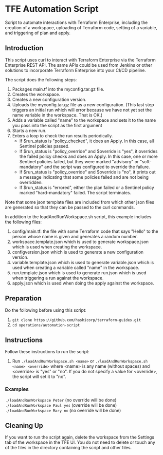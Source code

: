 # TFE Automation Script
Script to automate interactions with Terraform Enterprise, including the creation of a workspace, uploading of Terraform code, setting of a variable, and triggering of plan and apply.

## Introduction
This script uses curl to interact with Terraform Enterprise via the Terraform Enterprise REST API. The same APIs could be used from Jenkins or other solutions to incorporate Terraform Enterprise into your CI/CD pipeline.

The script does the following steps:
1. Packages main.tf into the myconfig.tar.gz file.
1. Creates the workspace.
1. Creates a new configuration version.
1. Uploads the myconfig.tar.gz file as a new configuration. (This last step triggers an initial run which will error because we have not yet set the name variable in the workspace.  That is OK.)
1. Adds a variable called "name" to the workspace and sets it to the name you pass into the script as the first argument
1. Starts a new run.
1. Enters a loop to check the run results periodically.
    - If $run_status is "policy_checked", it does an Apply. In this case, all Sentinel policies passed.
    - If $run_status is "policy_override" and $override is "yes", it overrides the failed policy checks and does an Apply. In this case, one or more Sentinel policies failed, but they were marked "advisory" or "soft-mandatory" and the script was configured to override the failure.
    - If $run_status is "policy_override" and $override is "no", it prints out a message indicating that some policies failed and are not being overridden.
    - If $run_status is "errored", either the plan failed or a Sentinel policy marked "hard-mandatory" failed. The script terminates.

Note that some json template files are included from which other json files are generated so that they can be passed to the curl commands.

In addition to the loadAndRunWorkspace.sh script, this example includes the following files:

1. config/main.tf: the file with some Terraform code that says "Hello" to the person whose name is given and generates a random number.
1. workspace.template.json which is used to generate workspace.json which is used when creating the workspace.
1. configversion.json which is used to generate a new configuration version.
1. variable.template.json which is used to generate variable.json which is used when creating a variable called "name" in the workspace.
1. run.template.json which is used to generate run.json which is used when triggering a run against the workspace.
1. apply.json which is used when doing the apply against the workspace.

## Preparation
Do the following before using this script:

1. `git clone https://github.com/hashicorp/terraform-guides.git`
1. `cd operations/automation-script`

## Instructions
Follow these instructions to run the script:

1. Run `./loadAndRunWorkspace.sh <name>` or `./loadAndRunWorkspace.sh <name> <override>` where \<name\> is any name (without spaces) and \<override\> is "yes" or "no". If you do not specify a value for \<override\>, the script will set it to "no".

### Examples
`./loadAndRunWorkspace Peter` (no override will be done)
`./loadAndRunWorkspace Paul yes` (override will be done)
`./loadAndRunWorkspace Mary no` (no override will be done)

## Cleaning Up
If you want to run the script again, delete the workspace from the Settings tab of the workspace in the TFE UI. You do not need to delete or touch any of the files in the directory containing the script and other files.

